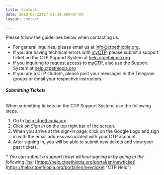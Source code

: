 ```yaml
---
title: Contact
date: 2018-02-22T17:01:34.000+07:00
layout: contact

---
```

Please follow the guidelines below when contacting us.

* For general inquiries, please email us at [info@ctpethiopia.org]().
* If you are having technical errors with [myCTP](https://www.ctpacademy.org "myCTP"), please submit a support ticket on the CTP Support System at [help.ctpethiopia.org](https://help.ctpethiopia.org "CTP Ethiopia Support").
* If you inquiring to request access to [myCTP,](https://www.ctpacademy.org) also use the Support System at [help.ctpethiopia.org](https://help.ctpethiopia.org "CTP Support System")
* If you are a CTP student, please post your messages in the Telegram groups or email your respective instructors.

###### **Submitting Tickets**

When submitting tickets on the CTP Support System, use the following steps.

1. Go to [help.ctpethiopia.org](https://help.ctpethiopia.org "CTP Help")
2. Click on _Sign In_ on the top right bar of the screen.
3. When you arrive at the sign-in page, click on the Google Logo and sign in with the email address associated with your CTP account.
4. After signing in, you will be able to submit new tickets and view your past tickets.

_* You can submit a support ticket without signing in by going to the following_ [_link_](https://help.ctpethiopia.org/portal/en/newticket "Support")_:_ [https://help.ctpethiopia.org/portal/en/newticket](https://help.ctpethiopia.org/portal/en/newticket "CTP Help")